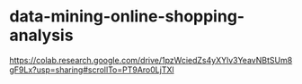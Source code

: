 # data-mining-online-shopping-analysis



https://colab.research.google.com/drive/1pzWciedZs4yXYlv3YeavNBtSUm8gF9Lx?usp=sharing#scrollTo=PT9Aro0LjTXl
